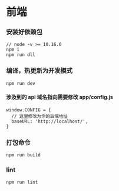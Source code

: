 # 前端

### 安装好依赖包
```
// node -v >= 10.16.0
npm i
npm run dll
```
### 编译，热更新为开发模式
```
npm run dev
```

#### 涉及到的 api 域名指向需要修改 **app/config.js**
```
window.CONFIG = {
  // 这里修改为你的后端地址
  baseURL: 'http://localhost/',
}
```

### 打包命令

```
npm run build
```

### lint

```
npm run lint
```

